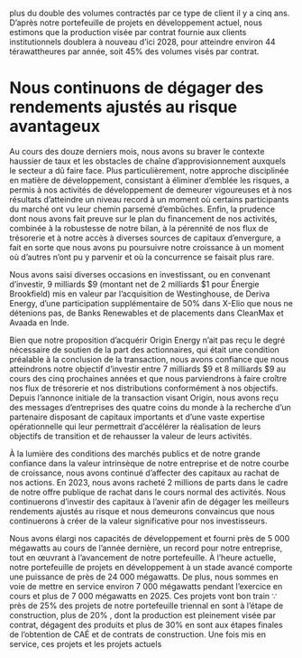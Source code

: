 plus du double des volumes contractés par ce type de client il y a cinq ans. D’après notre portefeuille de projets en développement actuel, nous estimons que la production visée par contrat fournie aux clients institutionnels doublera à nouveau d’ici 2028, pour atteindre environ 44 térawattheures par année, soit $45 \%$ des volumes visés par contrat.  

# Nous continuons de dégager des rendements ajustés au risque avantageux  

Au cours des douze derniers mois, nous avons su braver le contexte haussier de taux et les obstacles de chaîne d’approvisionnement auxquels le secteur a dû faire face. Plus particulièrement, notre approche disciplinée en matière de développement, consistant à éliminer d’emblée les risques, a permis à nos activités de développement de demeurer vigoureuses et à nos résultats d’atteindre un niveau record à un moment où certains participants du marché ont vu leur chemin parsemé d’embûches. Enfin, la prudence dont nous avons fait preuve sur le plan du financement de nos activités, combinée à la robustesse de notre bilan, à la pérennité de nos flux de trésorerie et à notre accès à diverses sources de capitaux d’envergure, a fait en sorte que nous avons pu poursuivre notre croissance à un moment où d’autres n’ont pu y parvenir et où la concurrence se faisait plus rare.  

Nous avons saisi diverses occasions en investissant, ou en convenant d’investir, 9 milliards $\$ 9$ (montant net de 2 milliards $\$ 1$ pour Énergie Brookfield) mis en valeur par l’acquisition de Westinghouse, de Deriva Energy, d’une participation supplémentaire de $50 \%$ dans X-Elio que nous ne détenions pas, de Banks Renewables et de placements dans CleanMax et Avaada en Inde.  

Bien que notre proposition d’acquérir Origin Energy n’ait pas reçu le degré nécessaire de soutien de la part des actionnaires, qui était une condition préalable à la conclusion de la transaction, nous avons confiance que nous atteindrons notre objectif d’investir entre 7 milliards $\$ 9$ et 8 milliards $\$ 9$ au cours des cinq prochaines années et que nous parviendrons à faire croître nos flux de trésorerie et nos distributions conformément à nos objectifs. Depuis l’annonce initiale de la transaction visant Origin, nous avons reçu des messages d’entreprises des quatre coins du monde à la recherche d’un partenaire disposant de capitaux importants et d’une vaste expertise opérationnelle qui leur permettrait d’accélérer la réalisation de leurs objectifs de transition et de rehausser la valeur de leurs activités.  

À la lumière des conditions des marchés publics et de notre grande confiance dans la valeur intrinsèque de notre entreprise et de notre courbe de croissance, nous avons continué d’affecter des capitaux au rachat de nos actions. En 2023, nous avons racheté 2 millions de parts dans le cadre de notre offre publique de rachat dans le cours normal des activités. Nous continuerons d’investir des capitaux à l’avenir afin de dégager les meilleurs rendements ajustés au risque et nous demeurons convaincus que nous continuerons à créer de la valeur significative pour nos investisseurs.  

Nous avons élargi nos capacités de développement et fourni près de 5 000 mégawatts au cours de l’année dernière, un record pour notre entreprise, tout en œuvrant à l’avancement de notre portefeuille. À l’heure actuelle, notre portefeuille de projets en développement à un stade avancé comporte une puissance de près de 24 000 mégawatts. De plus, nous sommes en voie de mettre en service environ 7 000 mégawatts pendant l’exercice en cours et plus de 7 000 mégawatts en 2025. Ces projets vont bon train $\because$ près de $2 5 \%$ des projets de notre portefeuille triennal en sont à l’étape de construction, plus de $20 \%$ , dont la production est pleinement visée par contrat, dégagent des produits et plus de $30 \%$ en sont aux étapes finales de l’obtention de CAÉ et de contrats de construction. Une fois mis en service, ces projets et les projets actuels  